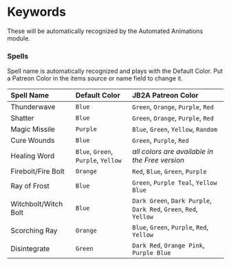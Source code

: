 # Keywords

These will be automatically recognized by the Automated Animations module.

### Spells

Spell name is automatically recognized and plays with the Default Color. Put a Patreon Color in the items source or name field to change it.

| Spell Name | Default Color | JB2A Patreon Color |
| :--------- | :------------ | :----------------- |
| Thunderwave | `Blue` | `Green`, `Orange`, `Purple`, `Red` |
| Shatter | `Blue` | `Green`, `Orange`, `Purple`, `Red` |
| Magic Missile | `Purple` | `Blue`, `Green`, `Yellow`, `Random` |
| Cure Wounds | `Blue` | `Green`, `Purple`, `Red` |
| Healing Word | `Blue`, `Green`, `Purple`, `Yellow` | *all colors are available in the Free version* |
| Firebolt/Fire Bolt | `Orange` | `Red`, `Blue`, `Green`, `Purple` |
| Ray of Frost | `Blue` | `Green`, `Purple Teal`, `Yellow Blue` |
| Witchbolt/Witch Bolt | `Blue` | `Dark Green`, `Dark Purple`, `Dark Red`, `Green`, `Red`, `Yellow` |
| Scorching Ray | `Orange` | `Blue`, `Green`, `Purple`, `Red`, `Yellow` |
| Disintegrate | `Green` | `Dark Red`, `Orange Pink`, `Purple Blue` |
